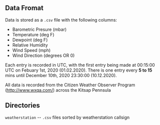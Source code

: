 ## Data Fromat
Data is stored as a `.csv` file with the following columns:
 * Barometric Presure (mbar)
 * Temperature (deg F)
 * Dewpoint (deg F)
 * Relative Humidity
 * Wind Speed (mph)
 * Wind Direction (degrees OR 0)

Each entry is recorded in UTC, with the first entry being made at 00:15:00 UTC on Febuary 1st, 2020 (01.02.2020). There is one entry every **5 to 15** mins until December 10th, 2020 23:30:00 (10.12.2020).

All data is recorded from the Citizen Weather Observer Program (http://www.wxqa.com/) across the Kitsap Pennsula

## Directories 

`weatherstation` -- `.csv` files sorted by weatherstation callsign
